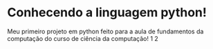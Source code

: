 # Conhecendo a linguagem python!
Meu primeiro projeto em python feito para a aula de fundamentos da computação do curso de ciência da computação!
1
2
